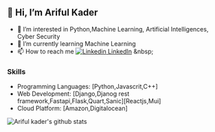 ## 👋 Hi, I’m Ariful Kader
- 👀 I’m interested in Python,Machine Learning, Artificial Intelligences, Cyber Security 
- 🌱 I’m currently learning Machine Learning
- 📫 How to reach me [![Linkedin](https://i.stack.imgur.com/gVE0j.png) LinkedIn]([https://www.linkedin.com/](https://www.linkedin.com/in/ariful-kader-arif-031324224/))
&nbsp;
<!--- - 💞️ I’m looking to collaborate on ... --->
### Skills
- Programming Languages: [Python,Javascrit,C++]
- Web Development: [Django,Djanog rest framework,Fastapi,Flask,Quart,Sanic][Reactjs,Mui]
- Cloud Platform: [Amazon,Digitalocean] 

![Ariful kader's github stats](https://github-readme-stats.vercel.app/api?username=arifulkader&show_icons=true&title_color=fff&icon_color=79ff97&text_color=9f9f9f&bg_color=151515)

<!---
arifulkader/arifulkader is a ✨ special ✨ repository because its `README.md` (this file) appears on your GitHub profile.
You can click the Preview link to take a look at your changes.
--->
